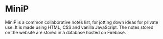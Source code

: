 # MiniP 
MiniP is a common collaborative notes list, for jotting down ideas for private use. It is made using HTML, CSS and vanilla JavaScript. The notes stored on the website are stored in a database hosted on Firebase.
